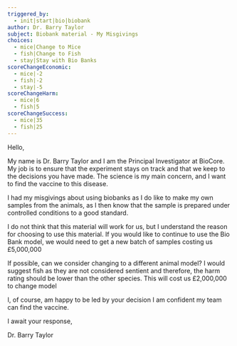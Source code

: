 ```yaml
---
triggered_by:
  - init|start|bio|biobank
author: Dr. Barry Taylor
subject: Biobank material - My Misgivings
choices:
  - mice|Change to Mice
  - fish|Change to Fish
  - stay|Stay with Bio Banks
scoreChangeEconomic:
  - mice|-2
  - fish|-2
  - stay|-5
scoreChangeHarm:
  - mice|6
  - fish|5
scoreChangeSuccess:
  - mice|35
  - fish|25
---
```


Hello,

My name is Dr. Barry Taylor and I am the Principal Investigator at BioCore. My job is to ensure that the experiment stays on track and that we keep to the decisions you have made. The science is my main concern, and I want to find the vaccine to this disease.

I had my misgivings about using biobanks as I do like to make my own samples from the animals, as I then know that the sample is prepared under controlled conditions to a good standard.

I do not think that this material will work for us, but I understand the reason for choosing to use this material. If you would like to continue to use the Bio Bank model, we would need to get a new batch of samples costing us £5,000,000

If possible, can we consider changing to a different animal model? I would suggest fish as they are not considered sentient and therefore, the harm rating should be lower than the other species. This will cost us £2,000,000 to change model

I, of course, am happy to be led by your decision I am confident my team can find the vaccine.

I await your response,

Dr. Barry Taylor
